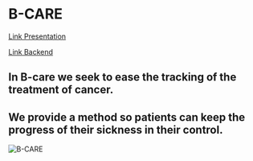 # B-CARE

[Link Presentation](https://www.canva.com/design/DAFu8q3hy_o/ZjFUD0MXO-0KF5zAwSgQwA/view?utm_content=DAFu8q3hy_o&utm_campaign=designshare&utm_medium=link&utm_source=publishsharelink)

[Link Backend](https://github.com/Scrabxd/BCareBack)

## In B-care we seek to ease the tracking of the treatment of cancer.
## We provide a method so patients can keep the progress of their sickness in their control.

![B-CARE](./public/logoAnimation.gif)